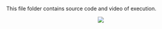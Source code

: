 This file folder contains source code and video of execution.
<p align="center">
  <img src="./Gestureflowgif.gif">
</p>
